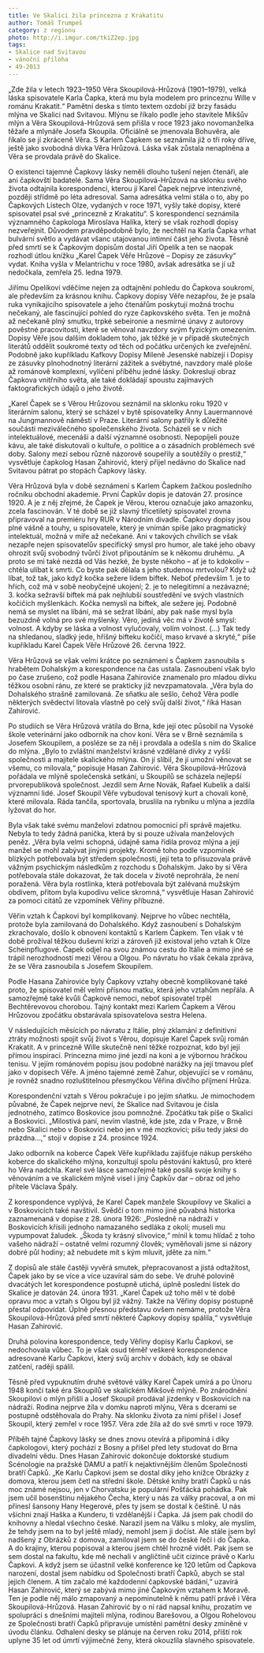 ```yaml
---
title: Ve Skalici žila princezna z Krakatitu
author: Tomáš Trumpeš
category: z regionu
photo: http://i.imgur.com/tkiZ2ep.jpg
tags:
- Skalice nad Svitavou
- vánoční příloha
- 49-2013
---
```


„Zde žila v letech 1923–1950 Věra Skoupilová-Hrůzová (1901–1979), velká láska spisovatele Karla Čapka, která mu byla modelem pro princeznu Wille v románu Krakatit.“ Pamětní deska s tímto textem ozdobí již brzy fasádu mlýna ve Skalici nad Svitavou.
Mlýnu se říkalo podle jeho stavitele Mikšův mlýn a Věra Skoupilová-Hrůzová sem přišla v roce 1923 jako novomanželka těžaře a mlynáře Josefa Skoupila. Oficiálně se jmenovala Bohuvěra, ale říkalo se jí zkráceně Věra. S Karlem Čapkem se seznámila již o tři roky dříve, ještě jako svobodná dívka Věra Hrůzová. Láska však zůstala nenaplněna a Věra se provdala právě do Skalice.

O existenci tajemné Čapkovy lásky neměli dlouho tušení nejen čtenáři, ale ani čapkovští badatelé. Sama Věra Skoupilová-Hrůzová na sklonku svého života odtajnila korespondenci, kterou jí Karel Čapek nejprve intenzivně, později střídmě po léta adresoval. Sama adresátka velmi stála o to, aby po Čapkových Listech Olze, vydaných v roce 1971, vyšly také dopisy, které spisovatel psal své „princezně z Krakatitu“. S korespondencí seznámila významného čapkologa Miroslava Halíka, který se však rozhodl dopisy nezveřejnit. Důvodem pravděpodobně bylo, že nechtěl na Karla Čapka vrhat bulvární světlo a vydávat všanc utajovanou intimní část jeho života. Těsně před smrtí se k Čapkovým dopisům dostal Jiří Opelík a ten se naopak rozhodl útlou knížku „Karel Čapek Věře Hrůzové – Dopisy ze zásuvky“ vydat. Kniha vyšla v Melantrichu v roce 1980, avšak adresátka se jí už nedočkala, zemřela 25. ledna 1979.

Jiřímu Opelíkovi vděčíme nejen za odtajnění pohledu do Čapkova soukromí, ale především za krásnou knihu. Čapkovy dopisy Věře nezapřou, že je psala ruka vynikajícího spisovatele a jeho čtenářům poskytují možná trochu nečekaný, ale fascinující pohled do ryze čapkovského světa. Ten je možná až nečekaně plný smutku, trpké sebeironie a nesmírné únavy z autorovy pověstné pracovitosti, které se věnoval navzdory svým fyzickým omezením. Dopisy Věře jsou dalším dokladem toho, jak těžké je v případě skutečných literátů oddělit soukromé texty od těch od počátku určených ke zveřejnění. Podobně jako kupříkladu Kafkovy Dopisy Mileně Jesenské nabízejí i Dopisy ze zásuvky plnohodnotný literární zážitek a svébytné, navzdory malé ploše až románově komplexní, vylíčení příběhu jedné lásky. Dokreslují obraz Čapkova vnitřního světa, ale také dokládají spoustu zajímavých faktografických údajů o jeho životě.

„Karel Čapek se s Věrou Hrůzovou seznámil na sklonku roku 1920 v literárním salonu, který se scházel v bytě spisovatelky Anny Lauermannové na Jungmannově náměstí v Praze. Literární salony patřily k důležité součásti meziválečného společenského života. Scházeli se v nich intelektuálové, mecenáši a další významné osobnosti. Nepopíjeli pouze kávu, ale také diskutovali o kultuře, o politice a o zásadních problémech své doby. Salony mezi sebou různě názorově soupeřily a soutěžily o prestiž,“ vysvětluje čapkolog Hasan Zahirović, který přijel nedávno do Skalice nad Svitavou pátrat po stopách Čapkovy lásky.

Věra Hrůzová byla v době seznámení s Karlem Čapkem žačkou posledního ročníku obchodní akademie. První Čapkův dopis je datován 27. prosince 1920. A je z něj zřejmé, že Čapek je Věrou, kterou označuje jako amazonku, zcela fascinován. V té době se již slavný třicetiletý spisovatel zrovna připravoval na premiéru hry RUR v Národním divadle. Čapkovy dopisy jsou plné vášně a touhy, u spisovatele, který je vnímán spíše jako pragmatický intelektuál, možná v míře až nečekané. Ani v takových chvílích se však nezapře nejen spisovatelův specifický smysl pro humor, ale také jeho obavy ohrozit svůj svobodný tvůrčí život připoutáním se k někomu druhému. „A proto se mi také nezdá od Vás hezké, že byste někoho – ať je to kdokoliv – chtěla ulíbat k smrti. Co byste pak dělala s jeho studenou mrtvolou? Když už líbat, tož tak, jako když kočka sežere lidem biftek. Neboť především 1. je to hřích, což má v sobě neobyčejné ukojení; 2. je to nelegitimní a nezávazné; 3. kočka sežravší biftek má pak nejhlubší soustředění ve svých vlastních kočičích myšlenkách. Kočka nemyslí na biftek, ale sežere jej. Podobně nemá se myslet na líbání, má se sežrat líbání, aby pak naše mysl byla bezuzdně volná pro své myšlenky. Věro, jediná věc má v životě smysl: volnost. A kdyby se láska a volnost vylučovaly, volím volnost. (…) Tak tedy na shledanou, sladký jede, hříšný bifteku kočičí, maso krvavé a skryté,“ píše kupříkladu Karel Čapek Věře Hrůzové 26. června 1922.

Věra Hrůzová se však velmi krátce po seznámení s Čapkem zasnoubila s hrabětem Dohalským a korespondence na čas ustala. Zasnoubení však bylo po čase zrušeno, což podle Hasana Zahiroviće znamenalo pro mladou dívku těžkou osobní ránu, ze které se prakticky již nevzpamatovala. „Věra byla do Dohalského strašně zamilovaná. Ze sňatku ale sešlo, čehož Věra podle některých svědectví litovala vlastně po celý svůj další život,“ říká Hasan Zahirović.

Po studiích se Věra Hrůzová vrátila do Brna, kde její otec působil na Vysoké škole veterinární jako odborník na chov koní. Věra se v Brně seznámila s Josefem Skoupilem, a posléze se za něj i provdala a odešla s ním do Skalice do mlýna. „Bylo to zvláštní manželství krásné vzdělané dívky z vyšší společnosti a majitele skalického mlýna. On jí slíbil, že jí umožní věnovat se všemu, co milovala,“ popisuje Hasan Zahirović. Věra Skoupilová-Hrůzová pořádala ve mlýně společenská setkání, u Skoupilů se scházela nejlepší prvorepubliková společnost. Jezdil sem Arne Novák, Rafael Kubelík a další významní lidé. Josef Skoupil Věře vybudoval tenisový kurt a chovali koně, které milovala. Ráda tančila, sportovala, bruslila na rybníku u mlýna a jezdila lyžovat do hor.

Byla však také svému manželovi zdatnou pomocnicí při správě majetku. Nebyla to tedy žádná panička, která by si pouze užívala manželových peněz. „Věra byla velmi schopná, údajně sama řídila provoz mlýna a její manžel se mohl zabývat jinými projekty. Kromě toho podle vzpomínek blízkých potřebovala být středem společnosti, její teta to přisuzovala právě vážným psychickým následkům z rozchodu s Dohalským. Jako by si Věra potřebovala stále dokazovat, že tak docela v životě neprohrála, že není poražená. Věra byla rostlinka, která potřebovala být zalévaná mužským obdivem, přitom byla kupodivu velice skromná,“ vysvětluje Hasan Zahirović za pomoci citátů ze vzpomínek Věřiny příbuzné.

Věřin vztah k Čapkovi byl komplikovaný. Nejprve ho vůbec nechtěla, protože byla zamilovaná do Dohalského. Když zasnoubení s Dohalským zkrachovalo, došlo k obnovení kontaktů s Karlem Čapkem. Ten však v té době prožíval těžkou duševní krizi a zároveň již existoval jeho vztah k Olze Scheinpflugové. Čapek odjel na svou známou cestu do Itálie a mimo jiné se trápil nerozhodností mezi Věrou a Olgou. Po návratu ho však čekala zpráva, že se Věra zasnoubila s Josefem Skoupilem.

Podle Hasana Zahiroviće byly Čapkovy vztahy obecně komplikované také proto, že spisovatel měl velmi přísnou matku, která jeho vztahům nepřála. A samozřejmě také kvůli Čapkově nemoci, neboť spisovatel trpěl Bechtěrevovou chorobou. Tajný kontakt mezi Karlem Čapkem a Věrou Hrůzovou zpočátku obstarávala spisovatelova sestra Helena.

V následujících měsících po návratu z Itálie, plný zklamání z definitivní ztráty možnosti spojit svůj život s Věrou, dopisuje Karel Čapek svůj román Krakatit. A v princezně Wille skutečně není těžké rozpoznat, kdo byl její přímou inspirací. Princezna mimo jiné jezdí na koni a je výbornou hráčkou tenisu. V jejím románovém popisu jsou podobné narážky na její tmavou pleť jako v dopisech Věře. A jméno tajemné země Zahur, objevující se v románu, je rovněž snadno rozluštitelnou přesmyčkou Věřina dívčího příjmení Hrůza.

Korespondenční vztah s Věrou pokračuje i po jejím sňatku. Je mimochodem půvabné, že Čapek nejprve neví, že Skalice nad Svitavou je čísla jednotného, zatímco Boskovice jsou pomnožné. Zpočátku tak píše o Skalici a Boskovici. „Milostivá paní, nevím vlastně, kde jste, zda v Praze, v Brně nebo Skalici nebo v Boskovici nebo jen v mé mozkovici; píšu tedy jaksi do prázdna…,“ stojí v dopise z 24. prosince 1924.

Jako odborník na koberce Čapek Věře kupříkladu zajišťuje nákup perského koberce do skalického mlýna, konzultují spolu pěstování kaktusů, pro které ho Věra nadchla. Karel své lásce samozřejmě také posílá svoje knihy s věnováním a ve skalickém mlýně visel i jiný Čapkův dar – obraz od jeho přítele Václava Špály.

Z korespondence vyplývá, že Karel Čapek manžele Skoupilovy ve Skalici a v Boskovicích také navštívil. Svědčí o tom mimo jiné půvabná historka zaznamenaná v dopise z 28. února 1926: „Posledně na nádraží v Boskovicích křísili jednoho namazaného sedláka z okolí; museli mu vypumpovat žaludek. „Škoda ty krásný slivovice,“ mínil k tomu hlídač z toho vašeho nádraží – ostatně velmi rozumný člověk; vyměňovali jsme si názory dobré půl hodiny; až nebudete mít s kým mluvit, jděte za ním.“

Z dopisů ale stále častěji vyvěrá smutek, přepracovanost a jistá odtažitost, Čapek jako by se více a více uzavíral sám do sebe. Ve druhé polovině dvacátých let korespondence postupně utichá, úplně poslední lístek do Skalice je datován 24. února 1931. „Karel Čapek už toho měl v té době opravu moc a vztah s Olgou byl již vážný. Takže na Věřiny dopisy postupně přestal odpovídat. Úplně přesnou představu ovšem nemáme, protože Věra Skoupilová-Hrůzová před smrtí některé Čapkovy dopisy spálila,“ vysvětluje Hasan Zahirović.

Druhá polovina korespondence, tedy Věřiny dopisy Karlu Čapkovi, se nedochovala vůbec. To je však osud téměř veškeré korespondence adresované Karlu Čapkovi, který svůj archiv v dobách, kdy se obával zatčení, raději spálil.

Těsně před vypuknutím druhé světové války Karel Čapek umírá a po Únoru 1948 končí také éra Skoupilů ve skalickém Mikšově mlýně. Po znárodnění Skoupilovi o mlýn přišli a Josef Skoupil prodával jízdenky v Boskovicích na nádraží. Rodina nejprve žila v domku naproti mlýnu, Věra s dcerami se postupně odstěhovala do Prahy. Na sklonku života za nimi přišel i Josef Skoupil, který zemřel v roce 1957. Věra zde žila až do své smrti v roce 1979.

Příběh tajné Čapkovy lásky se dnes znovu otevírá a připomíná i díky čapkologovi, který pochází z Bosny a přišel před lety studovat do Brna divadelní vědu. Dnes Hasan Zahirović dokončuje doktorské studium Scénologie na pražské DAMU a patří k nejaktivnějším členům Společnosti bratří Čapků. „Ke Karlu Čapkovi jsem se dostal díky jeho knížce Obrázky z domova, kterou jsem četl na střední škole. Dětské knihy bratří Čapků u nás moc známé nejsou, jen v Chorvatsku je populární Pošťácká pohádka. Pak jsem učil bosenštinu nějakého Čecha, který u nás za války pracoval, a on mi přinesl šansony Hany Hegerové, přes ty jsem se dostal k češtině. U nás všichni znají Haška a Kunderu, ti vzdělanější i Čapka. Já jsem pak chodil do knihovny a hledal všechno české. Narazil jsem na Válku s mloky, ale myslím, že tehdy jsem na to byl ještě mladý, nemohl jsem ji dočíst. Ale stále jsem byl nadšený z Obrázků z domova, zamiloval jsem se do české řeči i do Čapka. A do krajiny, kterou popisoval a kterou jsem chtěl hrozně vidět. Pak jsem se sem dostal na fakultu, kde mě nechali v angličtině učit cizince právě o Karlu Čapkovi. A když jsem se účastnil velké konference ke 120 letům od Čapkova narození, dostal jsem nabídku od Společnosti bratří Čapků, abych se stal jejich členem. A tím začalo mé každodenní čapkovské bádání,“ uzavírá Hasan Zahirović, který se zabývá mimo jiné Čapkovým vztahem k Moravě. Ten je podle něj málo zmapovaný a nepominutelně k němu patří právě i Věra Skoupilová-Hrůzová. Hasan Zahirović by o ní rád napsal knihu, prozatím ve spolupráci s dnešními majiteli mlýna, rodinou Barešovou, a Olgou Rohelovou ze Společnosti bratří Čapků připravuje umístění pamětní desky zmíněné v úvodu článku. Odhalení desky se plánuje na červen roku 2014, příští rok uplyne 35 let od úmrtí výjimečné ženy, která okouzlila slavného spisovatele.
